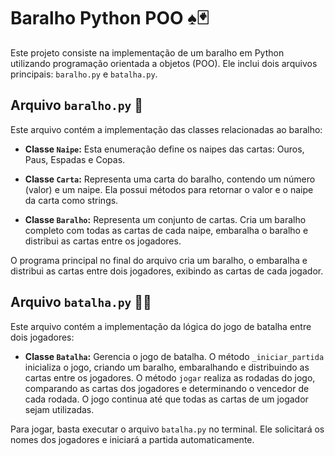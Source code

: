 # Baralho Python POO ♠️🃏

Este projeto consiste na implementação de um baralho em Python utilizando programação orientada a objetos (POO). Ele inclui dois arquivos principais: `baralho.py` e `batalha.py`.

## Arquivo `baralho.py` 📂

Este arquivo contém a implementação das classes relacionadas ao baralho:

- **Classe `Naipe`:** Esta enumeração define os naipes das cartas: Ouros, Paus, Espadas e Copas.

- **Classe `Carta`:** Representa uma carta do baralho, contendo um número (valor) e um naipe. Ela possui métodos para retornar o valor e o naipe da carta como strings.

- **Classe `Baralho`:** Representa um conjunto de cartas. Cria um baralho completo com todas as cartas de cada naipe, embaralha o baralho e distribui as cartas entre os jogadores.

O programa principal no final do arquivo cria um baralho, o embaralha e distribui as cartas entre dois jogadores, exibindo as cartas de cada jogador.

## Arquivo `batalha.py` 🎲🥊

Este arquivo contém a implementação da lógica do jogo de batalha entre dois jogadores:

- **Classe `Batalha`:** Gerencia o jogo de batalha. O método `_iniciar_partida` inicializa o jogo, criando um baralho, embaralhando e distribuindo as cartas entre os jogadores. O método `jogar` realiza as rodadas do jogo, comparando as cartas dos jogadores e determinando o vencedor de cada rodada. O jogo continua até que todas as cartas de um jogador sejam utilizadas.

Para jogar, basta executar o arquivo `batalha.py` no terminal. Ele solicitará os nomes dos jogadores e iniciará a partida automaticamente.
